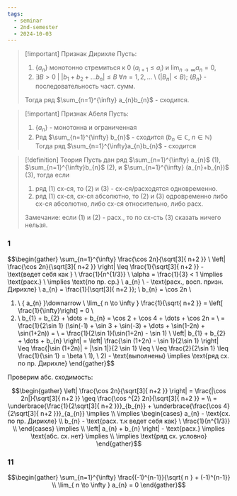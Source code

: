 ```yaml
---
tags:
  - seminar
  - 2nd-semester
  - 2024-10-03
---
```


> [!important] Признак Дирихле
Пусть:
> 1. $\{ a_{n} \}$ монотонно стремиться к 0 $(a_{i+1} \leq a_{i})$ и $\lim_{ n \to \infty } a_{n} = 0$, 
> 2. $\exists B > 0 \ | \ |b_{1}+b_{2}+\dots b_{n}| \leq B \ \forall n = 1,2,\dots$  \ $(|B_{n}| < B)$; $\{ B_{n} \}$ - последовательность част. сумм.
> 
> Тогда ряд $\sum_{n=1}^{\infty} a_{n}b_{n}$ - сходится.

> [!important] Признак Абеля
> Пусть:
> 1. $\{ a_{n} \}$ - монотонна  и ограниченная
> 2. Ряд $\sum_{n=1}^{\infty} b_{n}$ - сходится $(b_{n} \in \mathbb{C}, \ n \in \mathbb{N})$
> Тогда ряд $\sum_{n=1}^{\infty}a_{n}b_{n}$ - сходится

> [!definition] Теория
> Пусть дан ряд $\sum_{n=1}^{\infty} a_{n}$ (1), $\sum_{n=1}^{\infty}b_{n}$ (2), и $\sum_{n=1}^{\infty} (a_{n}+b_{n})$ (3), тогда если
> 1. ряд (1) сх-ся, то (2) и (3) - сх-ся/расходятся одновременно.
> 2. ряд (1) сх-ся, сх-ся абсолютно, то (2) и (3) одровременно либо сх-ся абсолютно, либо сх-ся относительно, либо расх.
> 
> Замечание: если (1) и (2) - расх., то по сх-сть (3) сказать ничего нельзя.

### 1

$$\begin{gather}
\sum_{n=1}^{\infty} \frac{\cos 2n}{\sqrt[3]{ n+2 }} \\
\left| \frac{\cos 2n}{\sqrt[3]{ n+2 }} \right|  \leq \frac{1}{\sqrt[3]{ n+2 }} - \text{ведет себя как } \ \frac{1}{n^{1/3}}  \\
\alpha = \frac{1}{3} < 1 \implies \text{расх.} \\
\implies \text{по пр. ср.} \ a_{n} \ - \text{расх., восп. призн. Дирихле} \\
a_{n} = \frac{1}{\sqrt[3]{ n+2 }}; \ b_{n} = \cos 2n \\
1) \ \{ a_{n} \}\downarrow \ \lim_{ n \to \infty } \frac{1}{\sqrt{ n+2 }} = \left[  \frac{1}{\infty}\right]  = 0 \\
2) \ b_{1} + b_{2} + \dots + b_{n}  = \cos 2 + \cos 4 + \dots + \cos 2n = \\
= \frac{1}{2\sin 1} (\sin(-1) + \sin 3 + \sin(-3) + \dots + \sin(1-2n) + \sin(1+2n)) = \\
= \frac{1}{2\sin 1}(\sin(1+2n) - \sin 1) \\
\left| b_{1} + b_{2} + \dots + b_{n}  \right| = \left| \frac{\sin (1+2n) - \sin 1}{2\sin 1} \right| \leq \frac{|\sin (1+2n)| + |\sin 1|}{2 \sin 1} \leq \\
\leq \frac{2}{2\sin 1} \leq \frac{1}{\sin 1} = \beta \\
1), \ 2) - \text{выполнены} \implies \text{ряд сх. по пр. Дирихле}
\end{gather}$$

Проверим абс. сходимость:

$$\begin{gather}
\left| \frac{\cos 2n}{\sqrt[3]{ n+2 }} \right|  = \frac{|\cos 2n|}{\sqrt[3]{ n+2 }} \geq \frac{\cos ^{2} 2n}{\sqrt[3]{ n+2 }} = \\
= \underbrace{\frac{1}{2\sqrt[3]{ n+2 }}}_{b_{n}} + \underbrace{\frac{\cos 4}{2\sqrt[3]{ n+2 }}}_{a_{n}} \implies \\
\implies \begin{cases}
a_{n} - \text{сх. по пр. Дирихле} \\
b_{n} - \text{расх. т.к ведет себя как} \ \frac{1}{n^{1/3}} \\
\end{cases} \implies \\
\left| a_{n} + b_{n} \right| - \text{расх.} \implies \text{абс. сх. нет} \implies \\
\implies \text{ряд сх. условно}
\end{gather}$$

### 11

$$\begin{gather}
\sum_{n=1}^{\infty} \frac{(-1)^{n-1}}{\sqrt{ n } + (-1)^{n-1}} \\
\lim_{ n \to \infty } a_{n} = 0
\end{gather}$$